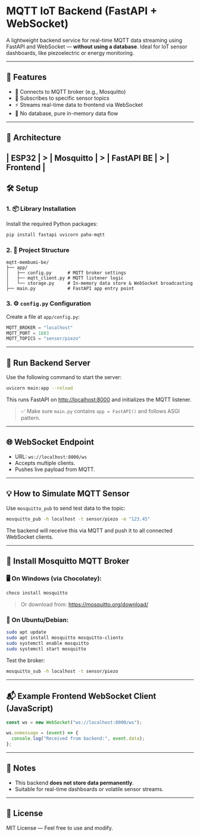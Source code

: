 
# MQTT IoT Backend (FastAPI + WebSocket)

A lightweight backend service for real-time MQTT data streaming using FastAPI and WebSocket — **without using a database**. Ideal for IoT sensor dashboards, like piezoelectric or energy monitoring.

---

## 🚀 Features

- 📡 Connects to MQTT broker (e.g., Mosquitto)
- 🔄 Subscribes to specific sensor topics
- ⚡ Streams real-time data to frontend via WebSocket
- 🧾 No database, pure in-memory data flow

---

## 📡 Architecture
| ESP32  | > | Mosquitto | > | FastAPI BE  | > | Frontend  |
---

## 🛠️ Setup

### 1. 📦 Library Installation

Install the required Python packages:

```bash
pip install fastapi uvicorn paho-mqtt
```

### 2. 🧠 Project Structure

```
mqtt-membumi-be/
├── app/
│   ├── config.py      # MQTT broker settings
│   ├── mqtt_client.py # MQTT listener logic
│   └── storage.py     # In-memory data store & WebSocket broadcasting
├── main.py            # FastAPI app entry point
```

### 3. ⚙️ `config.py` Configuration

Create a file at `app/config.py`:

```python
MQTT_BROKER = "localhost"
MQTT_PORT = 1883
MQTT_TOPICS = "sensor/piezo"
```

---

## 🧪 Run Backend Server

Use the following command to start the server:

```bash
uvicorn main:app --reload
```

This runs FastAPI on [http://localhost:8000](http://localhost:8000) and initializes the MQTT listener.

> ✅ Make sure `main.py` contains `app = FastAPI()` and follows ASGI pattern.

---

## 🌐 WebSocket Endpoint

- URL: `ws://localhost:8000/ws`
- Accepts multiple clients.
- Pushes live payload from MQTT.

---

## 💡 How to Simulate MQTT Sensor

Use `mosquitto_pub` to send test data to the topic:

```bash
mosquitto_pub -h localhost -t sensor/piezo -m "123.45"
```

The backend will receive this via MQTT and push it to all connected WebSocket clients.

---

## 🧰 Install Mosquitto MQTT Broker

### 🖥️ On Windows (via Chocolatey):

```bash
choco install mosquitto
```

> Or download from: https://mosquitto.org/download/

### 🐧 On Ubuntu/Debian:

```bash
sudo apt update
sudo apt install mosquitto mosquitto-clients
sudo systemctl enable mosquitto
sudo systemctl start mosquitto
```

Test the broker:

```bash
mosquitto_sub -h localhost -t sensor/piezo
```

---

## 📬 Example Frontend WebSocket Client (JavaScript)

```js
const ws = new WebSocket("ws://localhost:8000/ws");

ws.onmessage = (event) => {
  console.log("Received from backend:", event.data);
};
```

---

## 🧼 Notes

- This backend **does not store data permanently**.
- Suitable for real-time dashboards or volatile sensor streams.

---

## 📜 License

MIT License — Feel free to use and modify.
